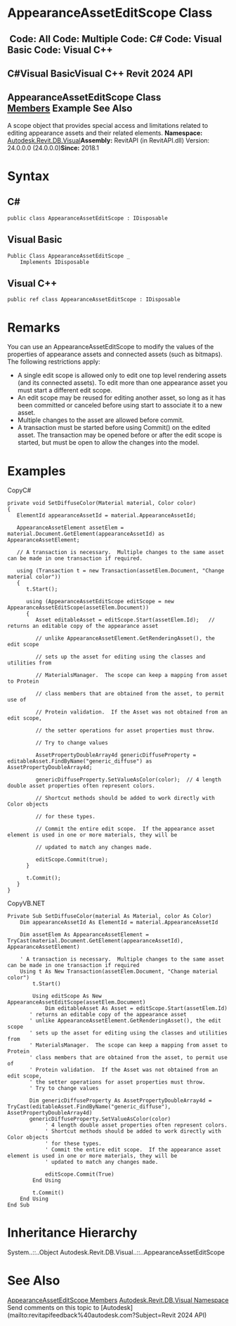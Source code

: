 # AppearanceAssetEditScope Class

﻿
 Code: All Code: Multiple Code: C# Code: Visual Basic Code: Visual C++   
---  
C#Visual BasicVisual C++
Revit 2024 API  
---  
AppearanceAssetEditScope Class  
[Members](e890c820-91e5-bd5e-bbf3-dae89fe0dae6.md "AppearanceAssetEditScope Members") Example See Also  
---  
A scope object that provides special access and limitations related to editing appearance assets and their related elements. 
**Namespace:** [Autodesk.Revit.DB.Visual](f5a10581-6ac2-be19-0e32-f87d05bc8b83.md "Autodesk.Revit.DB.Visual Namespace")**Assembly:** RevitAPI (in RevitAPI.dll) Version: 24.0.0.0 (24.0.0.0)**Since:** 2018.1 
# Syntax
C#  
---  
```text
public class AppearanceAssetEditScope : IDisposable
```
  
Visual Basic  
---  
```text
Public Class AppearanceAssetEditScope _
	Implements IDisposable
```
  
Visual C++  
---  
```text
public ref class AppearanceAssetEditScope : IDisposable
```
  
# Remarks
You can use an AppearanceAssetEditScope to modify the values of the properties of appearance assets and connected assets (such as bitmaps). The following restrictions apply: 
  * A single edit scope is allowed only to edit one top level rendering assets (and its connected assets). To edit more than one appearance asset you must start a different edit scope.
  * An edit scope may be reused for editing another asset, so long as it has been committed or canceled before using start to associate it to a new asset.
  * Multiple changes to the asset are allowed before commit.
  * A transaction must be started before using Commit() on the edited asset. The transaction may be opened before or after the edit scope is started, but must be open to allow the changes into the model.

# Examples
CopyC#
```text
private void SetDiffuseColor(Material material, Color color)
{
   ElementId appearanceAssetId = material.AppearanceAssetId;

   AppearanceAssetElement assetElem = material.Document.GetElement(appearanceAssetId) as AppearanceAssetElement;

   // A transaction is necessary.  Multiple changes to the same asset can be made in one transaction if required.

   using (Transaction t = new Transaction(assetElem.Document, "Change material color"))
   {
      t.Start();

      using (AppearanceAssetEditScope editScope = new AppearanceAssetEditScope(assetElem.Document))
      {
         Asset editableAsset = editScope.Start(assetElem.Id);   // returns an editable copy of the appearance asset

         // unlike AppearanceAssetElement.GetRenderingAsset(), the edit scope

         // sets up the asset for editing using the classes and utilities from

         // MaterialsManager.  The scope can keep a mapping from asset to Protein

         // class members that are obtained from the asset, to permit use of

         // Protein validation.  If the Asset was not obtained from an edit scope,

         // the setter operations for asset properties must throw.

         // Try to change values

         AssetPropertyDoubleArray4d genericDiffuseProperty = editableAsset.FindByName("generic_diffuse") as AssetPropertyDoubleArray4d;

         genericDiffuseProperty.SetValueAsColor(color);  // 4 length double asset properties often represent colors.

         // Shortcut methods should be added to work directly with Color objects

         // for these types.

         // Commit the entire edit scope.  If the appearance asset element is used in one or more materials, they will be

         // updated to match any changes made.

         editScope.Commit(true);
      }

      t.Commit();
   }
}
```

CopyVB.NET
```text
Private Sub SetDiffuseColor(material As Material, color As Color)
    Dim appearanceAssetId As ElementId = material.AppearanceAssetId

    Dim assetElem As AppearanceAssetElement = TryCast(material.Document.GetElement(appearanceAssetId), AppearanceAssetElement)

    ' A transaction is necessary.  Multiple changes to the same asset can be made in one transaction if required
    Using t As New Transaction(assetElem.Document, "Change material color")
        t.Start()

        Using editScope As New AppearanceAssetEditScope(assetElem.Document)
            Dim editableAsset As Asset = editScope.Start(assetElem.Id)
       ' returns an editable copy of the appearance asset
       ' unlike AppearanceAssetElement.GetRenderingAsset(), the edit scope
       ' sets up the asset for editing using the classes and utilities from
       ' MaterialsManager.  The scope can keep a mapping from asset to Protein
       ' class members that are obtained from the asset, to permit use of
       ' Protein validation.  If the Asset was not obtained from an edit scope,
       ' the setter operations for asset properties must throw.
       ' Try to change values

       Dim genericDiffuseProperty As AssetPropertyDoubleArray4d = TryCast(editableAsset.FindByName("generic_diffuse"), AssetPropertyDoubleArray4d)
       genericDiffuseProperty.SetValueAsColor(color)
            ' 4 length double asset properties often represent colors.
            ' Shortcut methods should be added to work directly with Color objects
            ' for these types.
            ' Commit the entire edit scope.  If the appearance asset element is used in one or more materials, they will be
            ' updated to match any changes made.

            editScope.Commit(True)
        End Using

        t.Commit()
    End Using
End Sub
```

# Inheritance Hierarchy
System..::..Object Autodesk.Revit.DB.Visual..::..AppearanceAssetEditScope
# See Also
[AppearanceAssetEditScope Members](e890c820-91e5-bd5e-bbf3-dae89fe0dae6.md "AppearanceAssetEditScope Members")
[Autodesk.Revit.DB.Visual Namespace](f5a10581-6ac2-be19-0e32-f87d05bc8b83.md "Autodesk.Revit.DB.Visual Namespace")
Send comments on this topic to [Autodesk](mailto:revitapifeedback%40autodesk.com?Subject=Revit 2024 API)
